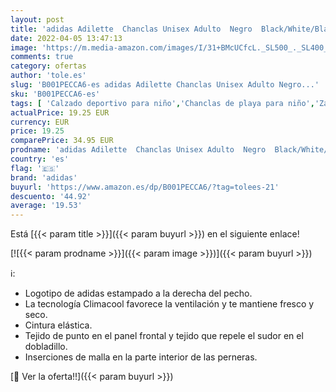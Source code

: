 ```yaml
---
layout: post
title: 'adidas Adilette  Chanclas Unisex Adulto  Negro  Black/White/Black   37 EU'
date: 2022-04-05 13:47:13
image: 'https://m.media-amazon.com/images/I/31+BMcUCfcL._SL500_._SL400_.jpg'
comments: true
category: ofertas
author: 'tole.es'
slug: 'B001PECCA6-es adidas Adilette Chanclas Unisex Adulto Negro...'
sku: 'B001PECCA6-es'
tags: [ 'Calzado deportivo para niño','Chanclas de playa para niño','Zapatillas y calzado deportivo para Niño','Zapatos','Zapatos - Niños','Zapatos y complementos','adidas','chanclas', ]
actualPrice: 19.25 EUR
currency: EUR
price: 19.25
comparePrice: 34.95 EUR
prodname: 'adidas Adilette  Chanclas Unisex Adulto  Negro  Black/White/Black   37 EU'
country: 'es'
flag: '🇪🇸'
brand: 'adidas'
buyurl: 'https://www.amazon.es/dp/B001PECCA6/?tag=tolees-21'
descuento: '44.92'
average: '19.53'
---
```


Está [{{< param title >}}]({{< param buyurl >}}) en el siguiente enlace!

[![{{< param prodname >}}]({{< param image >}})]({{< param buyurl >}})

ℹ️:

- Logotipo de adidas estampado a la derecha del pecho.
- La tecnología Climacool favorece la ventilación y te mantiene fresco y seco.
- Cintura elástica.
- Tejido de punto en el panel frontal y tejido que repele el sudor en el dobladillo.
- Inserciones de malla en la parte interior de las perneras.

[🛒 Ver la oferta!!]({{< param buyurl >}})
